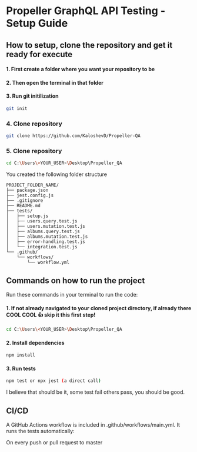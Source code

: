 # Propeller GraphQL API Testing - Setup Guide

## How to setup, clone the repository and get it ready for execute

#### 1. First create a folder where you want your repository to be

#### 2. Then open the terminal in that folder

#### 3. Run git initilization 

```bash
git init
```

### 4. Clone repository

 ```bash
 git clone https://github.com/KaloshevD/Propeller-QA
 ```

### 5. Clone repository

```bash
cd C:\Users\<YOUR_USER>\Desktop\Propeller_QA
```
You created the following folder structure

```
PROJECT_FOLDER_NAME/
├── package.json
├── jest.config.js
├── .gitignore
├── README.md
├── tests/
│   ├── setup.js
│   ├── users.query.test.js
│   ├── users.mutation.test.js
│   ├── albums.query.test.js
│   ├── albums.mutation.test.js
│   ├── error-handling.test.js
│   └── integration.test.js
└── .github/
    └── workflows/
        └── workflow.yml
```

## Commands on how to run the project

Run these commands in your terminal to run the code:

#### 1. If not already navigated to your cloned project directory, if already there COOL COOL 👍 skip it this first step!
```bash
cd C:\Users\<YOUR_USER>\Desktop\Propeller_QA
```

#### 2. Install dependencies
```bash
npm install
```

#### 3. Run tests
```bash
npm test or npx jest (a direct call)
```

I believe that should be it, some test fail others pass, you should be good.


## CI/CD
A GitHub Actions workflow is included in .github/workflows/main.yml.
It runs the tests automatically:

On every push or pull request to master
